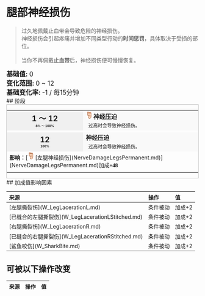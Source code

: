 # 腿部神经损伤  
> 过久地佩戴止血带会导致危险的神经损伤。<br>神经损伤会引起疼痛并增加不同类型行动的<b>时间惩罚</b>，具体取决于受损的部位。<br><br>当你不再佩戴<b>止血带</b>后，神经损伤便可慢慢恢复。  
  
<div style="font-size:1.2em"><b>基础值: </b> 0 </div>  
<div style="font-size:1.2em"><b>变化范围: </b> 0 ~ 12 </div>  
<div style="font-size:1.2em"><b>基础变化率: </b> -1 / 每15分钟 </div>  
## 阶段  
<div  style="border:1px solid #BBB"><table><tr style="height:2em;"><td style="background-color:#F0F0F0;text-align:center;width:180px;font-size:1.4em;font-weight:bold;vertical-align:middle;"><div>1 ～ 12<div><div style="font-size:0.4em">8% ～ 100%</div></td><td colspan=2 style="font-size:1.1em;vertical-align:middle;background-color:#F9F9F9;"><div><b><div style="width:20px;display:inline-block;text-align:center"><img decoding="async" src="../wiki/Sprite/Foot.png" href="a.md" style="max-width:20px;max-height:20px;"></div>神经压迫</b></div><div style="font-size:0.8em;padding-top:4px;">&nbsp;&nbsp;过高时会导致神经损伤。</div></td></tr><tr><td colspan=2></td></tr><tr style="height:2em;"><td style="background-color:#F0F0F0;text-align:center;width:180px;font-size:1.4em;font-weight:bold;vertical-align:middle;"><div>12<div><div style="font-size:0.4em">100%</div></td><td colspan=2 style="font-size:1.1em;vertical-align:middle;background-color:#F9F9F9;"><div><b>神经压迫</b></div><div style="font-size:0.8em;padding-top:4px;">&nbsp;&nbsp;过高时会导致神经损伤。</div></td></tr><tr><td colspan=2><b>影响：</b>[<div style="width:20px;display:inline-block;text-align:center"><img decoding="async" src="../wiki/Sprite/Foot.png" href="a.md" style="max-width:20px;max-height:20px;"></div>[左腿神经损伤](NerveDamageLegsPermanent.md)](NerveDamageLegsPermanent.md)加成<span style="font-family:ui-monospace"><b>+48</b></span></td></tr><tr><td colspan=2></td></tr></table></div>  
## 加成值影响因素  
<style>
        .table0414 th,td{
            text-align:left;
            vertical-align:top;
        }
        </style><table class="table table-bordered table0414" data-toggle="table"  ><thead style=""><tr ><th  style=""  >来源</th><th  style=""  >操作</th><th  style=""  >值</th></tr></thead><tr ><td  style=""  >[左腿撕裂伤](W_LegLacerationL.md)</td><td  style=""  >条件被动</td><td  style=""  >加成+2</td></tr><tr ><td  style=""  >[已缝合的左腿撕裂伤](W_LegLacerationLStitched.md)</td><td  style=""  >条件被动</td><td  style=""  >加成+2</td></tr><tr ><td  style=""  >[右腿撕裂伤](W_LegLacerationR.md)</td><td  style=""  >条件被动</td><td  style=""  >加成+2</td></tr><tr ><td  style=""  >[已缝合的右腿撕裂伤](W_LegLacerationRStitched.md)</td><td  style=""  >条件被动</td><td  style=""  >加成+2</td></tr><tr ><td  style=""  >[鲨鱼咬伤](W_SharkBite.md)</td><td  style=""  >条件被动</td><td  style=""  >加成+2</td></tr></tbody></table>  
  
## 可被以下操作改变  
<style>
        .table0405 th,td{
            text-align:left;
            vertical-align:top;
        }
        </style><table class="table table-bordered table0405" data-toggle="table"  ><thead style=""><tr ><th  style=""  data-sortable="true"  >来源</th><th  style=""  data-sortable="true"  >操作</th><th  style=""  data-sortable="true"  >值</th></tr></thead></tbody></table>  
  


<script>document.title="腿部神经损伤 - 卡牌生存百科 Card Survival Wiki";</script>